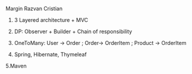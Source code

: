 Margin Razvan Cristian


1. 3 Layered architecture + MVC


2. DP: Observer + Builder + Chain of responsibility


3. OneToMany: User -> Order ; Order-> OrderItem ; Product -> OrderItem


4. Spring, Hibernate, Thymeleaf


5.Maven


